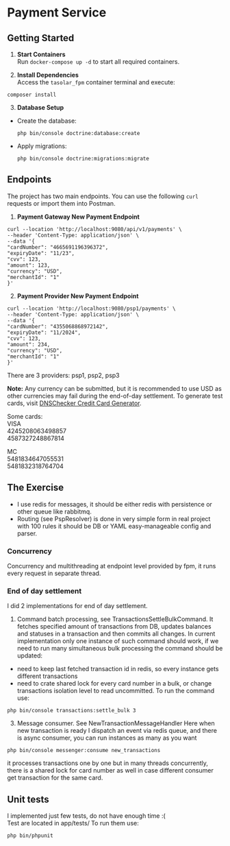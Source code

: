 # Payment Service

## Getting Started
1. **Start Containers**  
   Run `docker-compose up -d` to start all required containers.

2. **Install Dependencies**  
   Access the `tasolar_fpm` container terminal and execute:

```composer install```  


3. **Database Setup**
- Create the database:
  ```
  php bin/console doctrine:database:create
  ```
- Apply migrations:
  ```
  php bin/console doctrine:migrations:migrate
  ```

## Endpoints
The project has two main endpoints. You can use the following `curl` requests or import them into Postman.

1. **Payment Gateway New Payment Endpoint**

```
curl --location 'http://localhost:9080/api/v1/payments' \
--header 'Content-Type: application/json' \
--data '{
"cardNumber": "4665691196396372",
"expiryDate": "11/23",
"cvv": 123,
"amount": 123,
"currency": "USD",
"merchantId": "1"
}'
```


2. **Payment Provider New Payment Endpoint**
```
curl --location 'http://localhost:9080/psp1/payments' \
--header 'Content-Type: application/json' \
--data '{
"cardNumber": "4355068868972142",
"expiryDate": "11/2024",
"cvv": 123,
"amount": 234,
"currency": "USD",
"merchantId": "1"
}'
```
There are 3 providers: psp1, psp2, psp3

**Note:** Any currency can be submitted, but it is recommended to use USD as other currencies may fail during the end-of-day settlement. To generate test cards, visit [DNSChecker Credit Card Generator](https://dnschecker.org/credit-card-generator.php).

Some cards:  
VISA  
4245208063498857  
4587327248867814

MC  
5481834647055531  
5481832318764704

## The Exercise
- I use redis for messages, it should be either redis with persistence or other queue like rabbitmq.
- Routing (see PspResolver) is done in very simple form in real project with 100 rules it should be DB or YAML easy-manageable config and parser.

### Concurrency
Concurrency and multithreading at endpoint level provided by fpm, it runs every request in separate thread.

### End of day settlement
I did 2 implementations for end of day settlement.
1. Command batch processing, see TransactionsSettleBulkCommand.
It fetches specified amount of transactions from DB, 
updates balances and statuses in a transaction and then commits all changes.
In current implementation only one instance of such command should work, if we need to run many simultaneous bulk processing the command should be updated:
- need to keep last fetched transaction id in redis, so every instance gets different transactions
- need to crate shared lock for every card number in a bulk, or change transactions isolation level to read uncommitted.
To run the command use:
```
php bin/console transactions:settle_bulk 3
```

3. Message consumer. See NewTransactionMessageHandler
Here when new transaction is ready I dispatch an event via redis queue, and there is async consumer,
you can run instances as many as you want
```
php bin/console messenger:consume new_transactions
```
it processes transactions one by one but in many threads concurrently, there is a shared lock for card number as well in case different consumer get transaction for the same card.

## Unit tests
I implemented just few tests, do not have enough time :(  
Test are located in app/tests/
To run them use:
```
php bin/phpunit
```
